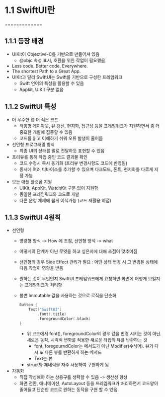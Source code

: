 # 1.1 SwiftUI란
=============

## 1.1.1 등장 배경
- UIKit이 Objective-C를 기반으로 만들어져 있음
  - @objc 속성 표시, 호환을 위한 작업이 필요했음
- Less code. Better code. Everywhere.
- The shortest Path to a Great App.
- UIKit과 달리 SwiftUI는 Swift를 기반으로 구성한 프레임워크
  - Swift 언어의 특성을 활용할 수 있음
  - Appkit, UIKit 구분 없음


## 1.1.2 SwiftUI 특성
- 더 우수한 앱 더 적은 코드
  - 적응형 레이아웃, 뷰 갱신, 현지화, 접근성 등을 프레임워크가 지원하면서 좀 더 중요한 개발에 집중할 수 있음
  - 코드를 읽고 이해하기 쉬워 오류 발생이 줄어듬
- 선언형 프로그래밍 방식
  - 최종 UI의 상태를 말로 전달하듯 표현할 수 있음
- 프리뷰를 통해 작업 중인 코드 결과물 확인
  - 코드 수정시 즉시 동기화 (프리뷰 변경사항도 코드에 반영됨)
  - 동시에 여러 디바이스를 추가할 수 있으며 다크모드, 폰트, 현지화를 다르게 지정 가능
- 모든 애플 플랫폼 지원
  - UIKit, AppKit, WatchKit 구분 없이 지원함
  - 동일한 프레임워크와 코드로 개발
  - 다른 운영 체제에 쉽게 이식가능 (코드 재활용 이점)

## 1.1.3 SwiftUI 4원칙
- 선언형
  - 명령형 방식 -> How 에 초점, 선언형 방식 -> what
  - 어떻게의 단계가 아닌 무엇을 하고 싶은지에 대해 초점이 맞추어짐
  - 선언형의 경우 Side Effect 관리가 필요 : 어떤 상태 변경 시 그 변경된 상태에 다음 작업이 영향을 받음
  - 원하는 것이 무엇인지 SwiftUI 프레임워크에게 요청하면 화면에 어떻게 보일지는 프레임워크가 처리함
  - 불변 Immutable 값을 사용하는 것으로 로직을 단순화

    ```swift
    Button {
        Text("SwiftUI")
            .font(.title)
            .foregroundColor(.black)
    }
    ```
    - 위 코드에서 font(), foregroundColor의 경우 값을 변경 시키는 것이 아닌 새로운 동작, 시각적 변화를 적용한 새로운 타입의 뷰를 반환하는 것
      - font, foregourndColor는 메서드가 아닌 Modifier(수식어). 뷰가 다시 또 다른 뷰를 반환하게 하는 메서드
      - Text는 뷰
    - struct와 제네릭을 자주 사용하여 구현하게 됨
- 자동화
  - 직접 작성해야 하는 상용구를 생략할 수 있음 -> 생산성 향상
  - 화면 전환, 애니메이션, AutoLayout 등을 프레임워크가 처리하면서 코드양이 줄어들고 단순한 코드로 원하는 동작을 구현 할 수 있음

